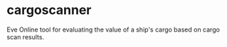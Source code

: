 cargoscanner
============

Eve Online tool for evaluating the value of a ship's cargo based on cargo scan results.